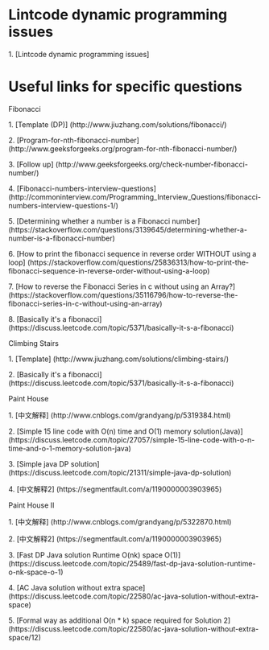 # Lintcode dynamic programming issues
<p>1. [Lintcode dynamic programming issues]

# Useful links for specific questions
<p>Fibonacci
<p>1. [Template (DP)] (http://www.jiuzhang.com/solutions/fibonacci/)
<p>2. [Program-for-nth-fibonacci-number] (http://www.geeksforgeeks.org/program-for-nth-fibonacci-number/)
<p>3. [Follow up] (http://www.geeksforgeeks.org/check-number-fibonacci-number/)
<p>4. [Fibonacci-numbers-interview-questions] (http://commoninterview.com/Programming_Interview_Questions/fibonacci-numbers-interview-questions-1/)
<p>5. [Determining whether a number is a Fibonacci number] (https://stackoverflow.com/questions/3139645/determining-whether-a-number-is-a-fibonacci-number)
<p>6. [How to print the fibonacci sequence in reverse order WITHOUT using a loop] (https://stackoverflow.com/questions/25836313/how-to-print-the-fibonacci-sequence-in-reverse-order-without-using-a-loop)
<p>7. [How to reverse the Fibonacci Series in c without using an Array?] (https://stackoverflow.com/questions/35116796/how-to-reverse-the-fibonacci-series-in-c-without-using-an-array)
<p>8. [Basically it's a fibonacci] (https://discuss.leetcode.com/topic/5371/basically-it-s-a-fibonacci)

<p>Climbing Stairs
<p>1. [Template] (http://www.jiuzhang.com/solutions/climbing-stairs/)
<p>2. [Basically it's a fibonacci] (https://discuss.leetcode.com/topic/5371/basically-it-s-a-fibonacci)

<p>Paint House
<p>1. [中文解释] (http://www.cnblogs.com/grandyang/p/5319384.html)
<p>2. [Simple 15 line code with O(n) time and O(1) memory solution(Java)] (https://discuss.leetcode.com/topic/27057/simple-15-line-code-with-o-n-time-and-o-1-memory-solution-java)
<p>3. [Simple java DP solution] (https://discuss.leetcode.com/topic/21311/simple-java-dp-solution)
<p>4. [中文解释2] (https://segmentfault.com/a/1190000003903965)

<p>Paint House II
<p>1. [中文解释] (http://www.cnblogs.com/grandyang/p/5322870.html)
<p>2. [中文解释2] (https://segmentfault.com/a/1190000003903965)
<p>3. [Fast DP Java solution Runtime O(nk) space O(1)] (https://discuss.leetcode.com/topic/25489/fast-dp-java-solution-runtime-o-nk-space-o-1)
<p>4. [AC Java solution without extra space] (https://discuss.leetcode.com/topic/22580/ac-java-solution-without-extra-space)
<p>5. [Formal way as additional O(n * k) space required for Solution 2] (https://discuss.leetcode.com/topic/22580/ac-java-solution-without-extra-space/12)
